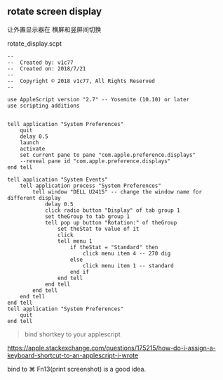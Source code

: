 ## rotate screen display 

让外置显示器在 横屏和竖屏间切换

rotate_display.scpt



```AppleScript
--
--	Created by: v1c77
--	Created on: 2018/7/21
--
--	Copyright © 2018 v1c77, All Rights Reserved
--

use AppleScript version "2.7" -- Yosemite (10.10) or later
use scripting additions


tell application "System Preferences"
	quit
	delay 0.5
	launch
	activate
	set current pane to pane "com.apple.preference.displays"
	--reveal pane id "com.apple.preference.displays"
end tell

tell application "System Events"
	tell application process "System Preferences"
		tell window "DELL U2415" -- change the window name for different display
			delay 0.5
			click radio button "Display" of tab group 1
			set theGroup to tab group 1
			tell pop up button "Rotation:" of theGroup
				set theStat to value of it
				click
				tell menu 1
					if theStat = "Standard" then
						click menu item 4 -- 270 dig
					else
						click menu item 1 -- standard
					end if
				end tell
			end tell
		end tell
	end tell
end tell
tell application "System Preferences"
	quit
end tell

```





> bind shortkey  to your applescript

https://apple.stackexchange.com/questions/175215/how-do-i-assign-a-keyboard-shortcut-to-an-applescript-i-wrote



bind to ⌘ Fn13(print screenshot) is a good idea.